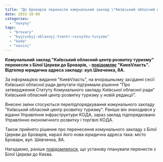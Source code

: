 ```yaml
---
title: "До Броварів перенесли комунальний заклад \"Київський обласний центр розвитку туризму\""
date: 2015-10-09
categories: 
  - "novyny"
tags: 
  - "brovary"
  - "kyyivskyj-oblasnyj-tsentr-rozvytku-turyzmu"
  - "koda"
  - "novini"
---
```


**Комунальний заклад "Київський обласний центр розвитку туризму" перенесли з Білої Церкви до Броварів, - [повідомляє](http://kievvlast.com.ua/news/kievskij_oblastnoj_centr_razvitija_turizma_perenesli_iz_beloj_cerkvi_v_brovari31203.html) "KиевVласть". Відтепер юридична адреса закладу: вул.Шевченка, 8А.**

За інформацією видання "КиевVласть", на вчорашньому засіданні сесії Київської обласної ради депутати підтримали рішення "Про затвердження Статуту Комунального закладу Київської обласної ради" Київський обласний центр розвитку туризму у новій редакції".

Внесені зміни стосуються перепідпорядкування комунального закладу "Київський обласний центр розвитку туризму". Раніше він знаходився у віданні Управління інфраструктури КОДА, зараз заклад підпорядковано Управлінню економічного розвитку і торгівлі КОДА.

Також прийнято рішення про перенесення комунального закладу з Білої Церкви до Броварів, наразі його нова юридична адреса така: місто Бровари, вул. Шевченка, 8А.

Нагадаємо, раніше [повідомлялося](http://kievvlast.com.ua/news/kievskij_oblastnoj_centr_razvitija_turizma_mogut_pereselit_iz_beloj_cerkvi_v_kiev26993.html), що установу планували перенести з Білої Церкви до Києва.
